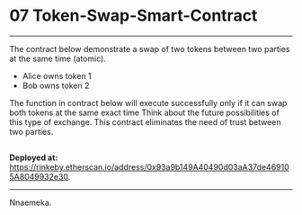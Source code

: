 # 07 Token-Swap-Smart-Contract

---

The contract below demonstrate a swap of two tokens between two parties at the same time (atomic).

- Alice owns token 1
- Bob owns token 2

The function in contract below will execute successfully only if it can swap both tokens at the same exact time
Think about the future possibilities of this type of exchange. This contract eliminates the need of trust between two parties.

##

**Deployed at:** https://rinkeby.etherscan.io/address/0x93a9b149A40490d03aA37de469105A8049932e30.

---

Nnaemeka.
